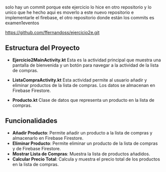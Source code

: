 solo hay un commit porque este ejercicio lo hice en otro repositorio y lo unico que he hecho aqui es moverlo a este nuevo repositorio e implementarle el firebase, el otro repositorio donde están los commits es examen1eventos

https://github.com/ffernandoss/ejercicio2e.git

## Estructura del Proyecto

- **Ejercicio2MainActivity.kt**
  Esta es la actividad principal que muestra una pantalla de bienvenida y un botón para navegar a la actividad de la lista de compras.

- **ListaCompraActivity.kt**
  Esta actividad permite al usuario añadir y eliminar productos de la lista de compras. Los datos se almacenan en Firebase Firestore.

- **Producto.kt**
  Clase de datos que representa un producto en la lista de compras.

## Funcionalidades

- **Añadir Producto**: Permite añadir un producto a la lista de compras y almacenarlo en Firebase Firestore.
- **Eliminar Producto**: Permite eliminar un producto de la lista de compras y de Firebase Firestore.
- **Mostrar Lista de Compras**: Muestra la lista de productos añadidos.
- **Calcular Precio Total**: Calcula y muestra el precio total de los productos en la lista de compras.
